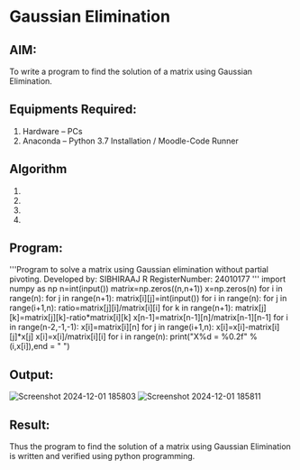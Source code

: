 # Gaussian Elimination

## AIM:
To write a program to find the solution of a matrix using Gaussian Elimination.

## Equipments Required:
1. Hardware – PCs
2. Anaconda – Python 3.7 Installation / Moodle-Code Runner

## Algorithm
1. 
2. 
3. 
4. 

## Program:
  '''Program to solve a matrix using Gaussian elimination without partial pivoting.
  Developed by: SIBHIRAAJ R
  RegisterNumber: 24010177
  '''
  import numpy as np
  n=int(input())
  matrix=np.zeros((n,n+1))
  x=np.zeros(n)
  for i in range(n):
      for j in range(n+1):
          matrix[i][j]=int(input())
  for i in range(n):
      for j in range(i+1,n):
          ratio=matrix[j][i]/matrix[i][i]
          for k in range(n+1):
              matrix[j][k]=matrix[j][k]-ratio*matrix[i][k]
  x[n-1]=matrix[n-1][n]/matrix[n-1][n-1]
  for i in range(n-2,-1,-1):
      x[i]=matrix[i][n]
      for j in range(i+1,n):
          x[i]=x[i]-matrix[i][j]*x[j]
      x[i]=x[i]/matrix[i][i]
  for i in range(n):
      print("X%d = %0.2f" %(i,x[i]),end = " ")


## Output:
![Screenshot 2024-12-01 185803](https://github.com/user-attachments/assets/d954682b-2a7b-45b4-904e-0dd6d20b52cf)
![Screenshot 2024-12-01 185811](https://github.com/user-attachments/assets/da5c5d6e-752c-42fc-bf77-bbae031b62b3)


## Result:
Thus the program to find the solution of a matrix using Gaussian Elimination is written and verified using python programming.

